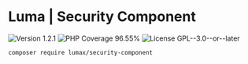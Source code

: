 # Luma | Security Component

<div>
<!-- Version Badge -->
<img src="https://img.shields.io/badge/Version-1.2.1-blue" alt="Version 1.2.1">
<!-- PHP Coverage Badge -->
<img src="https://img.shields.io/badge/PHP Coverage-96.55%25-green" alt="PHP Coverage 96.55%">
<!-- License Badge -->
<img src="https://img.shields.io/badge/License-GPL--3.0--or--later-34ad9b" alt="License GPL--3.0--or--later">
</div>

```
composer require lumax/security-component
```